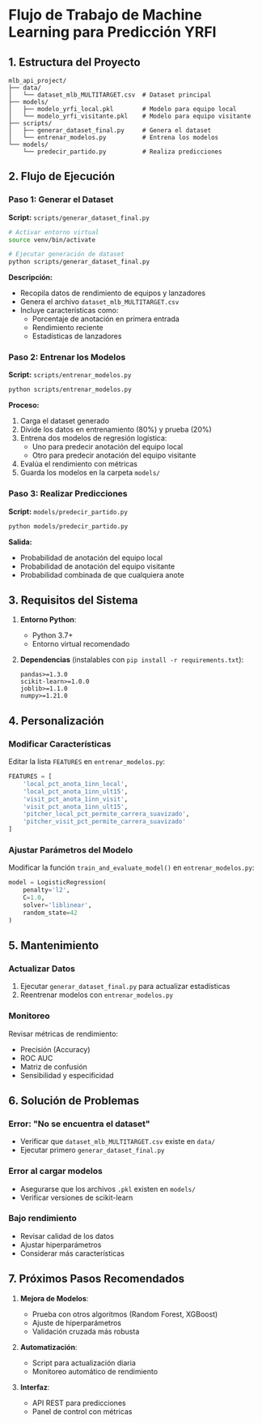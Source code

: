# Flujo de Trabajo de Machine Learning para Predicción YRFI

## 1. Estructura del Proyecto

```
mlb_api_project/
├── data/
│   └── dataset_mlb_MULTITARGET.csv  # Dataset principal
├── models/
│   ├── modelo_yrfi_local.pkl        # Modelo para equipo local
│   └── modelo_yrfi_visitante.pkl    # Modelo para equipo visitante
├── scripts/
│   ├── generar_dataset_final.py     # Genera el dataset
│   └── entrenar_modelos.py          # Entrena los modelos
└── models/
    └── predecir_partido.py          # Realiza predicciones
```

## 2. Flujo de Ejecución

### Paso 1: Generar el Dataset
**Script:** `scripts/generar_dataset_final.py`

```bash
# Activar entorno virtual
source venv/bin/activate

# Ejecutar generación de dataset
python scripts/generar_dataset_final.py
```

**Descripción:**
- Recopila datos de rendimiento de equipos y lanzadores
- Genera el archivo `dataset_mlb_MULTITARGET.csv`
- Incluye características como:
  - Porcentaje de anotación en primera entrada
  - Rendimiento reciente
  - Estadísticas de lanzadores

### Paso 2: Entrenar los Modelos
**Script:** `scripts/entrenar_modelos.py`

```bash
python scripts/entrenar_modelos.py
```

**Proceso:**
1. Carga el dataset generado
2. Divide los datos en entrenamiento (80%) y prueba (20%)
3. Entrena dos modelos de regresión logística:
   - Uno para predecir anotación del equipo local
   - Otro para predecir anotación del equipo visitante
4. Evalúa el rendimiento con métricas
5. Guarda los modelos en la carpeta `models/`

### Paso 3: Realizar Predicciones
**Script:** `models/predecir_partido.py`

```bash
python models/predecir_partido.py
```

**Salida:**
- Probabilidad de anotación del equipo local
- Probabilidad de anotación del equipo visitante
- Probabilidad combinada de que cualquiera anote

## 3. Requisitos del Sistema

1. **Entorno Python**:
   - Python 3.7+
   - Entorno virtual recomendado

2. **Dependencias** (instalables con `pip install -r requirements.txt`):
   ```
   pandas>=1.3.0
   scikit-learn>=1.0.0
   joblib>=1.1.0
   numpy>=1.21.0
   ```

## 4. Personalización

### Modificar Características
Editar la lista `FEATURES` en `entrenar_modelos.py`:
```python
FEATURES = [
    'local_pct_anota_1inn_local',
    'local_pct_anota_1inn_ult15',
    'visit_pct_anota_1inn_visit',
    'visit_pct_anota_1inn_ult15',
    'pitcher_local_pct_permite_carrera_suavizado',
    'pitcher_visit_pct_permite_carrera_suavizado'
]
```

### Ajustar Parámetros del Modelo
Modificar la función `train_and_evaluate_model()` en `entrenar_modelos.py`:
```python
model = LogisticRegression(
    penalty='l2',
    C=1.0,
    solver='liblinear',
    random_state=42
)
```

## 5. Mantenimiento

### Actualizar Datos
1. Ejecutar `generar_dataset_final.py` para actualizar estadísticas
2. Reentrenar modelos con `entrenar_modelos.py`

### Monitoreo
Revisar métricas de rendimiento:
- Precisión (Accuracy)
- ROC AUC
- Matriz de confusión
- Sensibilidad y especificidad

## 6. Solución de Problemas

### Error: "No se encuentra el dataset"
- Verificar que `dataset_mlb_MULTITARGET.csv` existe en `data/`
- Ejecutar primero `generar_dataset_final.py`

### Error al cargar modelos
- Asegurarse que los archivos `.pkl` existen en `models/`
- Verificar versiones de scikit-learn

### Bajo rendimiento
- Revisar calidad de los datos
- Ajustar hiperparámetros
- Considerar más características

## 7. Próximos Pasos Recomendados

1. **Mejora de Modelos**:
   - Prueba con otros algoritmos (Random Forest, XGBoost)
   - Ajuste de hiperparámetros
   - Validación cruzada más robusta

2. **Automatización**:
   - Script para actualización diaria
   - Monitoreo automático de rendimiento

3. **Interfaz**:
   - API REST para predicciones
   - Panel de control con métricas
